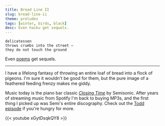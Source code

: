 ```yaml
---
title: Bread Line II
slug: bread-line-ii
theme: preludes
tags: [winter, birds, black]
desc: Even haiku get sequels.
---
```


```
delicatessen
throws crumbs into the street —
they do not touch the ground
```

Even [poems](/posts/2023/10/bread-line/) get sequels.

<!--more-->

---

I have a lifelong fantasy of throwing an entire loaf of bread into a flock of pigeons.
I'm sure it wouldn't be good for them, but the pure image of a feathered feeding frenzy makes me giddy.

Music today is the piano bar classic [*Closing Time*][1] by Semisonic.
After years of streaming music from Spotify I'm back to buying MP3s, and the first thing I picked up was Semi's entire discography.
Check out the [Todd episode][2] if you're hungry for more.

{{< youtube xGytDsqkQY8 >}}

[1]: https://www.youtube.com/watch?v=xGytDsqkQY8
[2]: https://www.youtube.com/watch?v=p9QCS_Q-KQU
